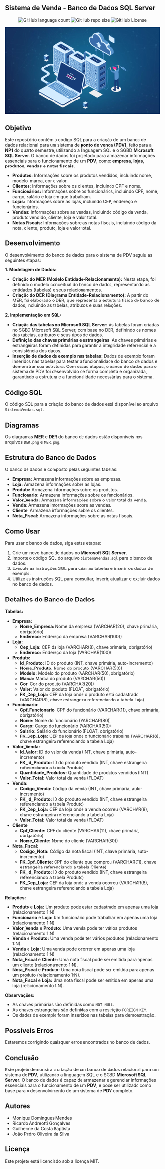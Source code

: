 ## Sistema de Venda - Banco de Dados SQL Server

<p align="center">
  <!-- Contador de linguagens do GitHub -->
  <img alt="GitHub language count" src="https://img.shields.io/github/languages/count/devAndreotti/NP1-SistemaVendas?color=FFF&labelColor=135f8c&style=flat-square">
  <!-- Tamanho do repositório no GitHub -->
  <img alt="GitHub repo size" src="https://img.shields.io/github/repo-size/devAndreotti/NP1-SistemaVendas?color=FFF&labelColor=135f8c&style=flat-square">
  <!-- Licença do GitHub -->
  <img alt="GitHub License" src="https://img.shields.io/github/license/devAndreotti/devAndreotti?color=FFF&labelColor=135f8c&style=flat-square">
</p>

<div align="center">
  <img src="./bd.webp" alt="Imagem de um Banco de Dados">
</div>

## Objetivo
Este repositório contém o código SQL para a criação de um banco de dados relacional para um sistema de **ponto de venda (PDV)**, feito para a **NP1** do quarto semestre, utilizando a linguagem SQL e o SGBD **Microsoft SQL Server**. O banco de dados foi projetado para armazenar informações essenciais para o funcionamento de um **PDV**, como: **empresa**, **lojas**, **produtos**, **vendas** e **notas fiscais**. 
* **Produtos:** Informações sobre os produtos vendidos, incluindo nome, modelo, marca, cor e valor.
* **Clientes:** Informações sobre os clientes, incluindo CPF e nome.
* **Funcionários:** Informações sobre os funcionários, incluindo CPF, nome, cargo, salário e loja em que trabalham.
* **Lojas:** Informações sobre as lojas, incluindo CEP, endereço e funcionários.
* **Vendas:** Informações sobre as vendas, incluindo código da venda, produto vendido, cliente, loja e valor total.
* **Notas Fiscais:** Informações sobre as notas fiscais, incluindo código da nota, cliente, produto, loja e valor total.
  
## Desenvolvimento
O desenvolvimento do banco de dados para o sistema de PDV seguiu as seguintes etapas:

**1. Modelagem de Dados:**
* **Criação do MER (Modelo Entidade-Relacionamento):** Nesta etapa, foi definido o modelo conceitual do banco de dados, representando as entidades (tabelas) e seus relacionamentos.
* **Criação do DER (Diagrama Entidade-Relacionamento):** A partir do MER, foi elaborado o DER, que representa a estrutura física do banco de dados, incluindo as tabelas, atributos e suas relações.

**2. Implementação em SQL:**
* **Criação das tabelas no Microsoft SQL Server:** As tabelas foram criadas no SGBD Microsoft SQL Server, com base no DER, definindo os nomes das tabelas, atributos e seus tipos de dados.
* **Definição das chaves primárias e estrangeiras:** As chaves primárias e estrangeiras foram definidas para garantir a integridade referencial e a consistência dos dados.
* **Inserção de dados de exemplo nas tabelas:** Dados de exemplo foram inseridos nas tabelas para testar a funcionalidade do banco de dados e demonstrar sua estrutura.
Com essas etapas, o banco de dados para o sistema de PDV foi desenvolvido de forma completa e organizada, garantindo a estrutura e a funcionalidade necessárias para o sistema.

## Código SQL
O código SQL para a criação do banco de dados está disponível no arquivo `SistemaVendas.sql`.

## Diagramas
Os diagramas **MER** e **DER** do banco de dados estão disponíveis nos arquivos `DER.png` e `MER.png`.

## Estrutura do Banco de Dados
O banco de dados é composto pelas seguintes tabelas:
* **Empresa:** Armazena informações sobre as empresas.
* **Loja:** Armazena informações sobre as lojas.
* **Produto:** Armazena informações sobre os produtos.
* **Funcionario:** Armazena informações sobre os funcionários.
* **Valor_Venda:** Armazena informações sobre o valor total da venda.
* **Venda:** Armazena informações sobre as vendas.
* **Cliente:** Armazena informações sobre os clientes.
* **Nota_Fiscal:** Armazena informações sobre as notas fiscais.

## Como Usar
Para usar o banco de dados, siga estas etapas:
1. Crie um novo banco de dados no **Microsoft SQL Server**.
2. Importe o código SQL do arquivo `SistemaVendas.sql` para o banco de dados.
3. Execute as instruções SQL para criar as tabelas e inserir os dados de exemplo.
4. Utilize as instruções SQL para consultar, inserir, atualizar e excluir dados no banco de dados.

## Detalhes do Banco de Dados

**Tabelas:**

* **Empresa:**
    * **Nome_Empresa:** Nome da empresa (VARCHAR(20), chave primária, obrigatório)
    * **Endereco:** Endereço da empresa (VARCHAR(100))
* **Loja:**
    * **Cep_Loja:** CEP da loja (VARCHAR(8), chave primária, obrigatório)
    * **Endereco:** Endereço da loja (VARCHAR(100))
* **Produto:**
    * **Id_Produto:** ID do produto (INT, chave primária, auto-incremento)
    * **Nome_Produto:** Nome do produto (VARCHAR(50))
    * **Modelo:** Modelo do produto (VARCHAR(50), obrigatório)
    * **Marca:** Marca do produto (VARCHAR(50))
    * **Cor:** Cor do produto (VARCHAR(20))
    * **Valor:** Valor do produto (FLOAT, obrigatório)
    * **FK_Cep_Loja:** CEP da loja onde o produto está cadastrado (VARCHAR(8), chave estrangeira referenciando a tabela Loja)
* **Funcionario:**
    * **Cpf_Funcionario:** CPF do funcionário (VARCHAR(11), chave primária, obrigatório)
    * **Nome:** Nome do funcionário (VARCHAR(80))
    * **Cargo:** Cargo do funcionário (VARCHAR(50))
    * **Salario:** Salário do funcionário (FLOAT, obrigatório)
    * **FK_Cep_Loja:** CEP da loja onde o funcionário trabalha (VARCHAR(8), chave estrangeira referenciando a tabela Loja)
* **Valor_Venda:**
    * **Id_Valor:** ID do valor da venda (INT, chave primária, auto-incremento)
    * **FK_Id_Produto:** ID do produto vendido (INT, chave estrangeira referenciando a tabela Produto)
    * **Quantidade_Produtos:** Quantidade de produtos vendidos (INT)
    * **Valor_Total:** Valor total da venda (FLOAT)
* **Venda:**
    * **Codigo_Venda:** Código da venda (INT, chave primária, auto-incremento)
    * **FK_Id_Produto:** ID do produto vendido (INT, chave estrangeira referenciando a tabela Produto)
    * **FK_Cep_Loja:** CEP da loja onde a venda ocorreu (VARCHAR(8), chave estrangeira referenciando a tabela Loja)
    * **Valor_Total:** Valor total da venda (FLOAT)
* **Cliente:**
    * **Cpf_Cliente:** CPF do cliente (VARCHAR(11), chave primária, obrigatório)
    * **Nome_Cliente:** Nome do cliente (VARCHAR(80))
* **Nota_Fiscal:**
    * **Codigo_Nota:** Código da nota fiscal (INT, chave primária, auto-incremento)
    * **FK_Cpf_Cliente:** CPF do cliente que comprou (VARCHAR(11), chave estrangeira referenciando a tabela Cliente)
    * **FK_Id_Produto:** ID do produto vendido (INT, chave estrangeira referenciando a tabela Produto)
    * **FK_Cep_Loja:** CEP da loja onde a venda ocorreu (VARCHAR(8), chave estrangeira referenciando a tabela Loja)

**Relações:**

* **Produto** e **Loja:** Um produto pode estar cadastrado em apenas uma loja (relacionamento 1:N).
* **Funcionario** e **Loja:** Um funcionário pode trabalhar em apenas uma loja (relacionamento 1:N).
* **Valor_Venda** e **Produto:** Uma venda pode ter vários produtos (relacionamento 1:N).
* **Venda** e **Produto:** Uma venda pode ter vários produtos (relacionamento 1:N).
* **Venda** e **Loja:** Uma venda pode ocorrer em apenas uma loja (relacionamento 1:N).
* **Nota_Fiscal** e **Cliente:** Uma nota fiscal pode ser emitida para apenas um cliente (relacionamento 1:N).
* **Nota_Fiscal** e **Produto:** Uma nota fiscal pode ser emitida para apenas um produto (relacionamento 1:N).
* **Nota_Fiscal** e **Loja:** Uma nota fiscal pode ser emitida em apenas uma loja (relacionamento 1:N).

**Observações:**

* As chaves primárias são definidas como `NOT NULL`.
* As chaves estrangeiras são definidas com a restrição `FOREIGN KEY`.
* Os dados de exemplo foram inseridos nas tabelas para demonstração.

## Possíveis Erros
Estaremos corrigindo quaisquer erros encontrados no banco de dados. 

## Conclusão
Este projeto demonstra a criação de um banco de dados relacional para um sistema de **PDV**, utilizando a linguagem SQL e o SGBD **Microsoft SQL Server**. O banco de dados é capaz de armazenar e gerenciar informações essenciais para o funcionamento de um **PDV**, e pode ser utilizado como base para o desenvolvimento de um sistema de **PDV** completo.

## Autores
* Monique Domingues Mendes
* Ricardo Andreotti Gonçalves
* Guilherme da Costa Baptista
* João Pedro Oliveira da Silva

## Licença
Este projeto está licenciado sob a licença MIT.
